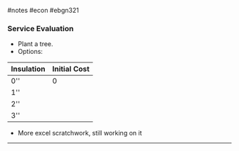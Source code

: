 #notes #econ #ebgn321

### Service Evaluation
- Plant a tree.
- Options:

| Insulation | Initial Cost |
| ---------- | ------------ |
| 0''        | 0            |
| 1''        |              |
| 2''        |              |
| 3''        |              |
- More excel scratchwork, still working on it
----
